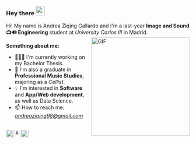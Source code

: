 ### Hey there <img src="https://media.giphy.com/media/hvRJCLFzcasrR4ia7z/giphy.gif" width="25px">

Hi! My name is Andrea Ziqing Gallardo and I'm a last-year **Image and Sound 📺🔊 Engineering** student at *University Carlos III* in Madrid.
<img align="right" alt="GIF" src="https://image.freepik.com/vector-gratis/chica-portatil-silla-concepto-independiente-o-estudio_113065-289.jpg" width="270" height="270" />

**Something about me:**

- 👩🏻‍💻 I'm currently working on my Bachelor Thesis.
- 🎻 I'm also a graduate in **Professional Music Studies**, majoring as a *Cellist*.
- 💡 I'm interested in **Software** and **App/Web development**, as well as Data Science.
- 📫 How to reach me: *andreaziqing98@gmail.com*

<br />

<a href="https://www.linkedin.com/in/andrezg98/">
  <img align="left" alt="Andrea's LinkedIN" width="22px" src="https://raw.githubusercontent.com/peterthehan/peterthehan/master/assets/linkedin.svg" />
</a>

<a href="https://www.kaggle.com/andreagallardo">
  <img align="left" alt="Andrea's Kaggle" width="12px" src="https://symbols.getvecta.com/stencil_86/5_kaggle-icon.bc8851495f.svg" />
</a>

<a href="https://open.spotify.com/user/andreaziqing?si=TARFI6zVQragWtegX3Wt0g">
  <img align="left" alt="Andrea's Spotify" width="22px" src="https://raw.githubusercontent.com/peterthehan/peterthehan/master/assets/spotify.svg" />
</a>
